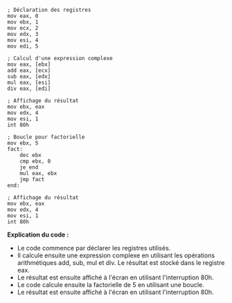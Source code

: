 ```assembly
; Déclaration des registres
mov eax, 0
mov ebx, 1
mov ecx, 2
mov edx, 3
mov esi, 4
mov edi, 5

; Calcul d'une expression complexe
mov eax, [ebx]
add eax, [ecx]
sub eax, [edx]
mul eax, [esi]
div eax, [edi]

; Affichage du résultat
mov ebx, eax
mov edx, 4
mov esi, 1
int 80h

; Boucle pour factorielle
mov ebx, 5
fact:
    dec ebx
    cmp ebx, 0
    je end
    mul eax, ebx
    jmp fact
end:

; Affichage du résultat
mov ebx, eax
mov edx, 4
mov esi, 1
int 80h
```

**Explication du code :**

* Le code commence par déclarer les registres utilisés.
* Il calcule ensuite une expression complexe en utilisant les opérations arithmétiques add, sub, mul et div. Le résultat est stocké dans le registre eax.
* Le résultat est ensuite affiché à l'écran en utilisant l'interruption 80h.
* Le code calcule ensuite la factorielle de 5 en utilisant une boucle.
* Le résultat est ensuite affiché à l'écran en utilisant l'interruption 80h.